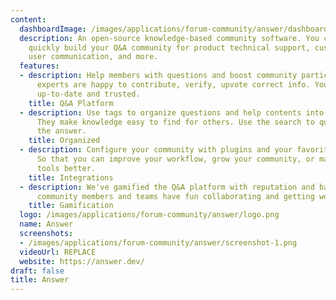 ```yaml
---
content:
  dashboardImage: /images/applications/forum-community/answer/dashboard.png
  description: An open-source knowledge-based community software. You can use it to
    quickly build your Q&A community for product technical support, customer support,
    user communication, and more.
  features:
  - description: Help members with questions and boost community participation. Your
      experts are happy to contribute, verify, upvote correct info. Your info keeping
      up-to-date and trusted.
    title: Q&A Platform
  - description: Use tags to organize questions and help contents into categories.
      They make knowledge easy to find for others. Use the search to quickly find
      the answer.
    title: Organized
  - description: Configure your community with plugins and your favorite services.
      So that you can improve your workflow, grow your community, or make your other
      tools better.
    title: Integrations
  - description: We've gamified the Q&A platform with reputation and badges. So the
      community members and teams have fun collaborating and getting work done.
    title: Gamification
  logo: /images/applications/forum-community/answer/logo.png
  name: Answer
  screenshots:
  - /images/applications/forum-community/answer/screenshot-1.png
  videoUrl: REPLACE
  website: https://answer.dev/
draft: false
title: Answer
---
```


